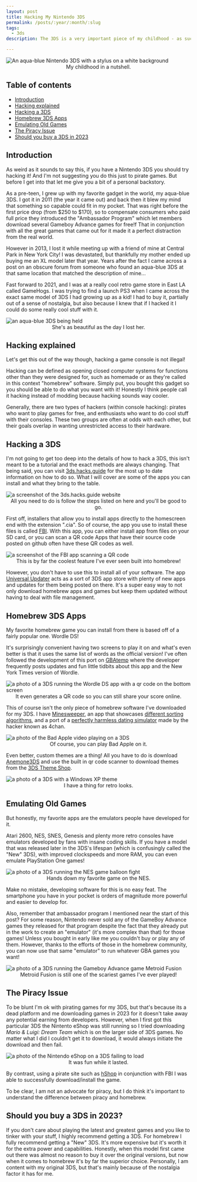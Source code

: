 ```yaml
---
layout: post
title: Hacking My Nintendo 3DS
permalink: /posts/:year/:month/:slug
tags:
  - 3ds
description: The 3DS is a very important piece of my childhood - as such, it makes perfect sense to hack it to make best use of its abilities!

---
```


<picture>
    <source srcset="https://ik.imagekit.io/jlo64/post1/nintendo3ds-white-back.jpg?tr=w-720,f-webp," type="image/webp">
    <img src="https://ik.imagekit.io/jlo64/post1/nintendo3ds-white-back.jpg?tr=w-480" alt="An aqua-blue Nintendo 3DS with a stylus on a white background" class="blog_image" title="An aqua-blue Nintendo 3DS with a stylus on a white background">
    <figcaption style="text-align:center">My childhood in a nutshell.</figcaption>
 </picture>

## Table of contents
- [Introduction](#introduction)
- [Hacking explained](#hacking-explained)
- [Hacking a 3DS](#hacking-a-3ds)
- [Homebrew 3DS Apps](#homebrew-3ds-apps)
- [Emulating Old Games](#emulating-old-games)
- [The Piracy Issue](#the-piracy-issue)
- [Should you buy a 3DS in 2023](#should-you-buy-a-3ds-in-2023)

## Introduction

As weird as it sounds to say this, if you have a Nintendo 3DS you should try hacking it!
And I'm not suggesting you do this just to pirate games.
But before I get into that let me give you a bit of a personal backstory.

As a pre-teen, I grew up with my favorite gadget in the world, my aqua-blue 3DS.
I got it in 2011 (the year it came out) and back then it blew my mind that something so capable could fit in my pocket.
That was right before the first price drop (from $250 to $170), so to compensate consumers who paid full price they introduced the "Ambassador Program" which let members download several Gameboy Advance games for free!f
That in conjunction with all the great games that came out for it made it a perfect distraction from the real world.

However in 2013, I lost it while meeting up with a friend of mine at Central Park in New York City!
I was devastated, but thankfully my mother ended up buying me an XL model later that year.
Years after the fact I came across a post on an obscure forum from someone who found an aqua-blue 3DS at that same location that matched the description of mine...

Fast forward to 2021, and I was at a really cool retro game store in East LA called GameHogs.
I was trying to find a launch PS3 when I came across the exact same model of 3DS I had growing up as a kid!
I had to buy it, partially out of a sense of nostalgia, but also because I knew that if I hacked it I could do some really cool stuff with it.

<picture>
    <source srcset="https://ik.imagekit.io/jlo64/post1/my-3ds.png?tr=w-720,f-webp," type="image/webp">
    <img src="https://ik.imagekit.io/jlo64/post1/my-3ds.png?tr=w-480" alt="an aqua-blue 3DS being held" class="blog_image" title="an aqua-blue 3DS being held">
    <figcaption style="text-align:center">She's as beautiful as the day I lost her.</figcaption>
 </picture>

## Hacking explained 
Let's get this out of the way though, hacking a game console is not illegal!

Hacking can be defined as opening closed computer systems for functions other than they were designed for, such as homemade or as they're called in this context "homebrew" software.
Simply put, you bought this gadget so you should be able to do what you want with it!
Honestly I think people call it hacking instead of modding because hacking sounds way cooler.

Generally, there are two types of hackers (within console hacking): pirates who want to play games for free, and enthusiasts who want to do cool stuff with their consoles.
These two groups are often at odds with each other, but their goals overlap in wanting unrestricted access to their hardware.


## Hacking a 3DS
I'm not going to get too deep into the details of how to hack a 3DS, this isn't meant to be a tutorial and the exact methods are always changing.
That being said, you can visit [3ds.hacks.guide](https://3ds.hacks.guide) for the most up to date information on how to do so.
What I will cover are some of the apps you can install and what they bring to the table.

<picture>
    <source srcset="https://ik.imagekit.io/jlo64/post1/3ds-hacks-guide.png?tr=w-720,f-webp," type="image/webp">
    <img src="https://ik.imagekit.io/jlo64/post1/3ds-hacks-guide.png?tr=w-480" alt="a screenshot of the 3ds.hacks.guide website" class="blog_image" title="a screenshot of the 3ds.hacks.guide website">
    <figcaption style="text-align:center">All you need to do is follow the steps listed on here and you'll be good to go.</figcaption>
 </picture>

First off, installers that allow you to install apps directly to the homescreen end with the extension ".cia".
So of course, the app you use to install these files is called [FBI](https://github.com/Steveice10/FBI).
With this app, you can either install app from files on your SD card, or you can scan a QR code 
Apps that have their source code posted on github often have these QR codes as well.

<picture>
    <source srcset="https://ik.imagekit.io/jlo64/post1/fbi-qr.png?tr=w-720,f-webp," type="image/webp">
    <img src="https://ik.imagekit.io/jlo64/post1/fbi-qr.png?tr=w-480" alt="a screenshot of the FBI app scanning a QR code" class="blog_image" title="a screenshot of the FBI app scanning a QR code">
    <figcaption style="text-align:center">This is by far the coolest feature I've ever seen built into homebrew!</figcaption>
 </picture>

However, you don't have to use this to install all of your software.
The app [Universal Updater](https://github.com/Universal-Team/Universal-Updater) acts as a sort of 3DS app store with plenty of new apps and updates for them being posted on there.
It's a super easy way to not only download homebrew apps and games but keep them updated without having to deal with file management.

## Homebrew 3DS Apps
My favorite homebrew game you can install from there is based off of a fairly popular one. Wordle DS!

It's surprisingly convenient having two screens to play it on and what's even better is that it uses the same list of words as the official version!
I've often followed the development of this port on [GBAtemp](https://gbatemp.net/threads/release-wordle-ds-a-clone-of-wordle-for-the-ds-i.607796/) where the developer frequently posts updates and fun little tidbits about this app and the New York Times version of Wordle.

<picture>
    <source srcset="https://ik.imagekit.io/jlo64/post1/ds-wordle.png?tr=w-720,f-webp," type="image/webp">
    <img src="https://ik.imagekit.io/jlo64/post1/ds-wordle.png?tr=w-480" alt="a photo of a 3DS running the Wordle DS app with a qr code on the bottom screen" class="blog_image" title="a photo of a 3DS running the Wordle DS app with a qr code on the bottom screen">
    <figcaption style="text-align:center">It even generates a QR code so you can still share your score online.</figcaption>
 </picture>

This of course isn't the only piece of homebrew software I've downloaded for my 3DS.
I have [Minesweeper](https://github.com/Cam-2002/Minesweeper-3DS), an app that showcases [different sorting algorithms](https://github.com/memeToasty/3ds_sorting), and a port of a [perfectly harmless dating simulator](https://github.com/LukeZGD/DDLC-LOVE) made by the hacker known as 4chan.

<picture>
    <source srcset="https://ik.imagekit.io/jlo64/post1/3ds-bad-apple.png?tr=w-720,f-webp," type="image/webp">
    <img src="https://ik.imagekit.io/jlo64/post1/3ds-bad-apple.png?tr=w-480" alt="a photo of the Bad Apple video playing on a 3DS" class="blog_image" title="a photo of the Bad Apple video playing on a 3DS">
    <figcaption style="text-align:center">Of course, you can play Bad Apple on it.</figcaption>
 </picture>

Even better, custom themes are a thing! All you have to do is download [Anemone3DS](https://github.com/astronautlevel2/Anemone3DS) and use the built in qr code scanner to download themes from the [3DS Theme Shop](https://3dsthemes.com/).

<picture>
    <source srcset="https://ik.imagekit.io/jlo64/post1/winxp-theme.png?tr=w-720,f-webp," type="image/webp">
    <img src="https://ik.imagekit.io/jlo64/post1/winxp-theme.png?tr=w-480" alt="a photo of a 3DS with a Windows XP theme" class="blog_image" title="a photo of a 3DS with a Windows XP theme">
    <figcaption style="text-align:center">I have a thing for retro looks.</figcaption>
 </picture>

## Emulating Old Games
But honestly, my favorite apps are the emulators people have developed for it.

Atari 2600, NES, SNES, Genesis and plenty more retro consoles have emulators developed by fans with insane coding skills.
If you have a model that was released later in the 3DS's lifespan (which is confusingly called the "New" 3DS), with improved clockspeeds and more RAM, you can even emulate PlayStation One games!

<picture>
    <source srcset="https://ik.imagekit.io/jlo64/post1/3ds-balloon-fight.png?tr=w-720,f-webp," type="image/webp">
    <img src="https://ik.imagekit.io/jlo64/post1/3ds-balloon-fight.png?tr=w-480" alt="a photo of a 3DS running the NES game balloon fight" class="blog_image" title="a photo of a 3DS running the NES game balloon fight">
    <figcaption style="text-align:center">Hands down my favorite game on the NES.</figcaption>
 </picture>


Make no mistake, developing software for this is no easy feat.
The smartphone you have in your pocket is orders of magnitude more powerful and easier to develop for.

Also, remember that ambassador program I mentioned near the start of this post?
For some reason, Nintendo never sold any of the GameBoy Advance games they released for that program despite the fact that they already put in the work to create an "emulator" (it's more complex than that) for those games!
Unless you bought in early like me you couldn't buy or play any of them.
However, thanks to the efforts of those in the homebrew community, you can now use that same "emulator" to run whatever GBA games you want!

<picture>
    <source srcset="https://ik.imagekit.io/jlo64/post1/3ds-metroid-fusion.png?tr=w-720,f-webp," type="image/webp">
    <img src="https://ik.imagekit.io/jlo64/post1/3ds-metroid-fusion.png?tr=w-480" alt="a photo of a 3DS running the Gameboy Advance game Metroid Fusion" class="blog_image" title="a photo of a 3DS running the Gameboy Advance game Metroid Fusion">
    <figcaption style="text-align:center">Metroid Fusion is still one of the scariest games I've ever played!</figcaption>
 </picture>

## The Piracy Issue
To be blunt I'm ok with pirating games for my 3DS, but that's because its a dead platform and me downloading games in 2023 for it doesn't take away any potential earning from developers.
However, when I first got this particular 3DS the Nintento eShop was still running so I tried downloading _Mario & Luigi: Dream Team_ which is on the larger side of 3DS games.
No matter what I did I couldn't get it to download, it would always initiate the download and then fail.

<picture>
    <source srcset="https://ik.imagekit.io/jlo64/post1/dead-eshop.png?tr=w-720,f-webp," type="image/webp">
    <img src="https://ik.imagekit.io/jlo64/post1/dead-eshop.png?tr=w-480" alt="a photo of the Nintendo eShop on a 3DS failing to load" class="blog_image" title="a photo of the Nintendo eShop on a 3DS failing to load">
    <figcaption style="text-align:center">It was fun while it lasted.</figcaption>
 </picture>

By contrast, using a pirate site such as [hShop](https://hshop.xyz/) in conjunction with FBI I was able to successfully download/install the game.

To be clear, I am not an advocate for piracy, but I do think it's important to understand the difference between piracy and homebrew.

## Should you buy a 3DS in 2023?

If you don't care about playing the latest and greatest games and you like to tinker with your stuff, I highly recommend getting a 3DS.
For homebrew I fully recommend getting a "New" 3DS.
It's more expensive but it's worth it for the extra power and capabilities.
Honestly, when this model first came out there was almost no reason to buy it over the original versions, but now when it comes to homebrew it's by far the superior choice.
Personally, I am content with my original 3DS, but that's mainly because of the nostalgia factor it has for me.